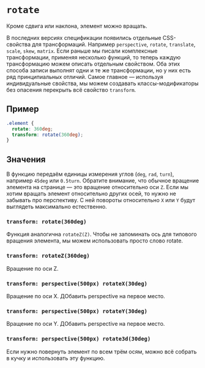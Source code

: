# `rotate`

Кроме сдвига или наклона, элемент можно вращать.

В последних версиях спецификации появились отдельные CSS-свойства для трансформаций. Например `perspective`, `rotate`, `translate`, `scale`, `skew`, `matrix`. Если раньше мы писали комплексные трансформации, применяя несколько функций, то теперь каждую трансформацию можем описать отдельным свойством. Оба этих способа записи выполнят одни и те же трансформации, но у них есть ряд принципиальных отличий. Самое главное — используя индивидуальные свойства, мы можем создавать классы-модификаторы без опасения перекрыть всё свойство `transform`.

## Пример

```css
.element {
  rotate: 360deg;
  transform: rotate(360deg);
}
```

## Значения

В функцию передаём единицы измерения углов (`deg`, `rad`, `turn`), например `45deg` или `0.5turn`. Обратите внимание, что обычное вращение элемента на странице — это вращение относительно оси `Z`. Если мы хотим вращать элемент относительно других осей, то нужно не забывать про перспективу. С ней повороты относительно `X` или `Y` будут выглядеть максимально естественно.

### `transform: rotate(360deg)`

Функция аналогична `rotateZ(Z)`. Чтобы не запоминать ось для типового вращения элемента, мы можем использовать просто слово rotate.

### `transform: rotateZ(360deg)`

Вращение по оси Z.

### `transform: perspective(500px) rotateX(30deg)`

Вращение по оси X. ДОбавить perspective на первое место.

### `transform: perspective(500px) rotateY(30deg)`

Вращение по оси Y. ДОбавить perspective на первое место.

### `transform: perspective(500px) rotate3d(30deg)`

Если нужно повернуть элемент по всем трём осям, можно всё собрать в кучку и использовать эту функцию.
